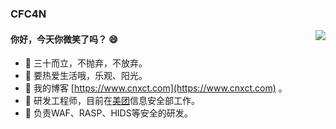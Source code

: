 ### CFC4N 
<img align="right" src="https://github-readme-stats.vercel.app/api?username=cfc4n&show_icons=true&icon_color=0366d6&text_color=2ea44f&bg_color=ffffff&hide_title=true" />



#### 你好，今天你微笑了吗？ :smile:

- 🤵 三十而立，不抛弃，不放弃。
- 🔅 要热爱生活哦，乐观、阳光。
- 🎈 我的博客 [https://www.cnxct.com](https://www.cnxct.com) 。
- 🎈 研发工程师，目前在[美团](https://github.com/Meituan-Dianping)信息安全部工作。
- 🎈 负责WAF、RASP、HIDS等安全的研发。
